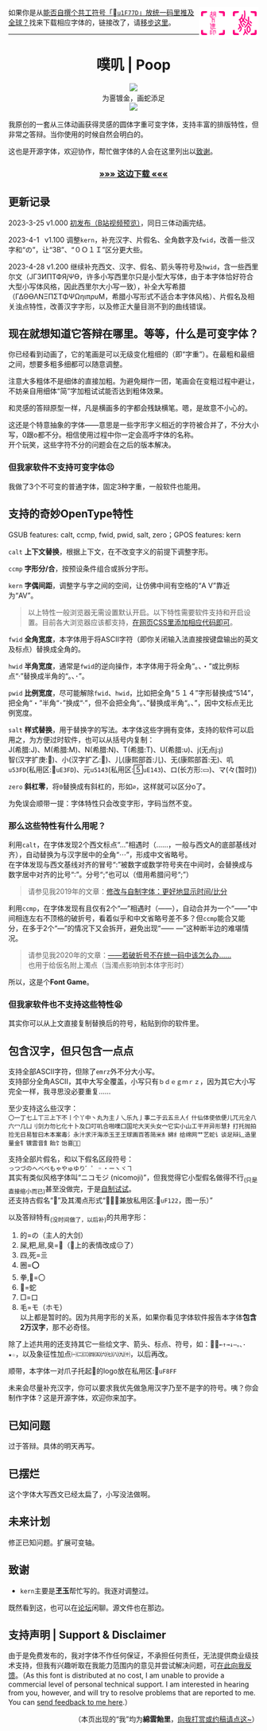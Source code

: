 <a href="https://github.com/MY1L/icense"><img alt="綿飴协议 | MY1License" src="https://github.com/MY1L/icense/raw/main/Seal.svg" align="right" width="120" height="64"/></a>

如果你是从[能否自撰个共工符号「🝽`u1F77D`」放统一码里推及全球？](https://www.bilibili.com/video/BV1Gd4y1R7Mj/)找来下载相应字体的，链接改了，请[移步这里](https://github.com/MY1L/Unicode/releases/tag/NotoUni7)。

----

<h1 align="center">噗叽 | Poop</h1>
<p align="center">
<a href="https://afdian.net/@FairyFloss" target="_blank">
<img src="https://user-images.githubusercontent.com/58043328/227652884-7dfc1e74-b947-4dcb-ab4d-b50ca8799e06.png">
</a><br/>为𠷡镀金，画蛇添足<br/>
<img src="https://user-images.githubusercontent.com/58043328/235163145-ecf57263-99d8-4cd6-81bd-a77e39fdecc3.gif">
</p>

我原创的一套从三体动画获得灵感的圆体字重可变字体，支持丰富的排版特性，但非常之答辩。当你使用的时候自然会明白的。

这也是开源字体，欢迎协作，帮忙做字体的人会在这里列出以[致谢](#致谢)。

<h3 align="center"><a href="https://github.com/MY1L/FontGame/releases"><strong>»»» 这边下载 «««</strong></a></h3>

## 更新记录
2023-3-25 v1.000 [初发布（B站视频预览）](https://www.bilibili.com/video/BV1QY4y1U7bd/)，同日三体动画完结。

2023-4-1  v1.100 调整`kern`，补充汉字、片假名、全角数字及`fwid`，改善一些汉字和“の”，让“3B”、“０Ｏ１Ｉ”区分更大些。

2023-4-28 v1.200 继续补充西文、汉字、假名、箭头等符号及`hwid`，含一些西里尔文（ЈГЗИПТФЯјѰӨ，许多小写西里尔只是小型大写体，由于本字体恰好符合大型小写体风格，因此西里尔大小写一致），补全大写希腊（ΓΔΘϴΛΝΞΠΣΤΦΨΩηιπρυϺ，希腊小写形式不适合本字体风格）、片假名及相关浊点特性，改善汉字字形，以及修正大量目测不到的曲线错误。

## 现在就想知道它答辩在哪里。等等，什么是可变字体？
你已经看到动画了，它的笔画是可以无级变化粗细的（即“字重”）。在最粗和最细之间，想要多粗多细都可以随意调整。

注意大多粗体不是细体的直接加粗。为避免糊作一团，笔画会在变粗过程中避让，不妨亲自用细体“简”字加粗试试能否达到粗体效果。

和灵感的答辩原型一样，凡是横画多的字都会残缺横笔。嗯，是故意不小心的。

这还是个特意抽象的字体——意思是一些字形字义相近的字符被合并了，不分大小写，0跟o都不分。相信使用过程中你一定会高呼字体的名称。\
开个玩笑，这些字符不分的问题会在之后的版本解决。

### 但我家软件不支持可变字体😣
我做了3个不可变的普通字体，固定3种字重，一般软件也能用。

## 支持的奇妙OpenType特性
GSUB features: calt, ccmp, fwid, pwid, salt, zero；GPOS features: kern

`calt` **上下文替换**，根据上下文，在不改变字义的前提下调整字形。

`ccmp` **字形分/合**，按预设条件组合或拆分字形。

`kern` **字偶间距**，调整字与字之间的空间，让仿佛中间有空格的“A V”靠近为“AV”。

> 以上特性一般浏览器无需设置默认开启。以下特性需要软件支持和开启设置。目前各大浏览器应该都支持，[在网页CSS里添加相应代码即可](https://developer.mozilla.org/zh-CN/docs/Web/CSS/CSS_Fonts/OpenType_fonts_guide "OpenType字体特性指南 - CSS | MDN")。

`fwid` **全角宽度**，本字体用于将ASCII字符（即你关闭输入法直接按键盘输出的英文及标点）替换成全角的。

`hwid` **半角宽度**，通常是`fwid`的逆向操作，本字体用于将全角“。、・”或比例标点“·”替换成半角的“｡､･”。

`pwid` **比例宽度**，尽可能解除`fwid`、`hwid`，比如把全角“５１４”字形替换成“514”，把全角“・”半角“･”换成“·”，但不会把全角“。、”替换成半角“｡､”，因中文标点无比例宽度。

`salt` **样式替换**，用于替换字的写法。本字体这些字拥有变体，支持的软件可以启用之，为方便过时软件，也可以从括号内复制：\
J(希腊:Ϳ)、M(希腊:Ϻ)、N(希腊:Ν)、T(希腊:Τ)、U(希腊:υ)、j(无点j:ȷ)\
智(汉字扩庚:𰤛)、小(汉字扩乙:𡭔)、儿(康熙部首:⼉)、无(康熙部首:⽆)、叽`u53FD`(私用区:`uE3FD`)、元`u5143`(私用区:`uE143`)、ロ(长方形:▭)、マ(々(暂时))

`zero` **斜杠零**，将`0`替换成有斜杠的，形如`∅`，这样就可以区分o了。

为免误会顺带一提：字体特性只会改变字形，字码当然不变。

### 那么这些特性有什么用呢？
利用`calt`，在字体发现2个西文标点“…”相遇时（……，一般与西文A的底部基线对齐），自动替换为与汉字居中的全角“⋯”，形成中文省略号。\
在字体发现与西文基线对齐的冒号“:”被数字或数学符号夹在中间时，会替换成与数字居中对齐的比号“∶”。分号“;”也可以（借用希腊问号“;”）
> 请参见我2019年的文章：[修改与自制字体：更好地显示时间/比分](https://www.bilibili.com/read/cv4146730)

利用`ccmp`，在字体发现有且仅有2个“—”相遇时（——），自动合并为一个“⸺”中间相连左右不顶格的破折号，看着似乎和中文省略号差不多？但`ccmp`能合又能分，在多于2个“—”的情况下又会拆开，避免出现“⸺ —”这种断半边的难堪情况。
> 请参见我2020年的文章：[——若破折号不在统一码中该怎么办……](https://www.bilibili.com/read/cv8280047#reply8280047)\
也用于给仮名附上濁点（当濁点影响到本体字形时）

所以，这是个**Font Game**。

### 但我家软件也不支持这些特性😫
其实你可以从上文直接复制替换后的符号，粘贴到你的软件里。

## 包含汉字，但只包含一点点
支持全部ASCII字符，但除了`emrz`外不分大小写。\
支持部分全角ASCII，其中大写全覆盖，小写只有`ｂｄｅｇｍｒｚ`，因为其它大小写完全一样，我寻思没必要重复……

至少支持这么些汉字：\
`〇一丁七丄丅三上下不丨个丫中丶丸为主丿乀乐九亅事二于云五亖人亻什仙体使依便儿兀元全八六冖几凵刂剑力勿匕化十卜及口叮叽合啪噗囗国坨大天头女宀它实小山工干开异形慧扌打托抛拍捡无日易智曰木本案毒氵永汁求汗海添玉玊王球画百答简米糹綿纟给绵网艹艺蛇讠谈足辩辶造里量金钅镀雲音飠飴饣饴𠷡𡭔𰤛` <!-- 度渡 -->

支持全部片假名，和以下假名区段符号：\
`っつづのへべぺもゃやゅゆり゛゜゠・ーヽヾヿ`\
其实有类似风格字体叫“ニコモジ (nicomoji)”，但我觉得它小型假名做得不行<sub>(只是直接缩小而已)</sub>甚至没做完，于是[自制试试](https://github.com/MY1L/FontGame/discussions/2#discussioncomment-5494967)。\
还支持古假名“𛄢”及其濁点形式“𛄢゙（兼放私用区:`uF122`，图一乐）”

以及答辩特有<sub>(没时间做了，以后补)</sub>的共用字形：
1. 的=の（主人的大剑）
1. 屎,粑,㞎,臭=💩（💩上的表情改成😑了）
1. 四,死=亖
1. 圈=⭕
1. 拳,👊=〇
1. 🐍=蛇
1. □=口
1. 毛=モ（ホモ）\
以上都是暂时的。因为共用字形的关系，如果你看见字体软件报告本字体**包含2万汉字**，那不必奇怪。

除了上述共用的还支持其它一些绘文字、箭头、标点、符号，如：👐📄`←↑→↓‒｡､･★☆`，以及象征性加点`㈠㈡㈢㈣㈤㈥㈦㈧㈨㈩`，以后再改。

顺带，本字体一对爪子托起💩的logo放在私用区:`uF8FF`

未来会尽量补充汉字，你可以要求我优先做急用汉字乃至不是字的符号。咦？你会制作字体？这是开源字体，欢迎你来加字。

## 已知问题
过于答辩。具体的明天再写。

## 已摆烂
这个字体大写西文已经太扁了，小写没法做啊。

## 未来计划
修正已知问题。扩展可变轴。

## 致谢
- `kern`主要是**玊玉**帮忙写的。我逐对调整过。

既然看到这，也可以在[论坛][disc]闲聊。源文件也在那边。

## 支持声明 | Support & Disclaimer
由于是免费发布的，我对字体不作任何保证，不承担任何责任，无法提供商业级技术支持，但我有兴趣听取在我能力范围内的意见并尝试解决问题，可[在此向我反馈][isss]。（As this font is distributed at no cost, I am unable to provide a commercial level of personal technical support. I am interested in hearing from you, however, and will try to resolve problems that are reported to me. You can [send feedback to me here][isss].）

<p align="right">（本页出现的“我”均为<strong>綿雲飴里</strong>，<a href="https://afdian.net/@FairyFloss">向我打赏或约稿请点这~</a>）</p>

[isss]: ../../issues
[disc]: ../../discussions
